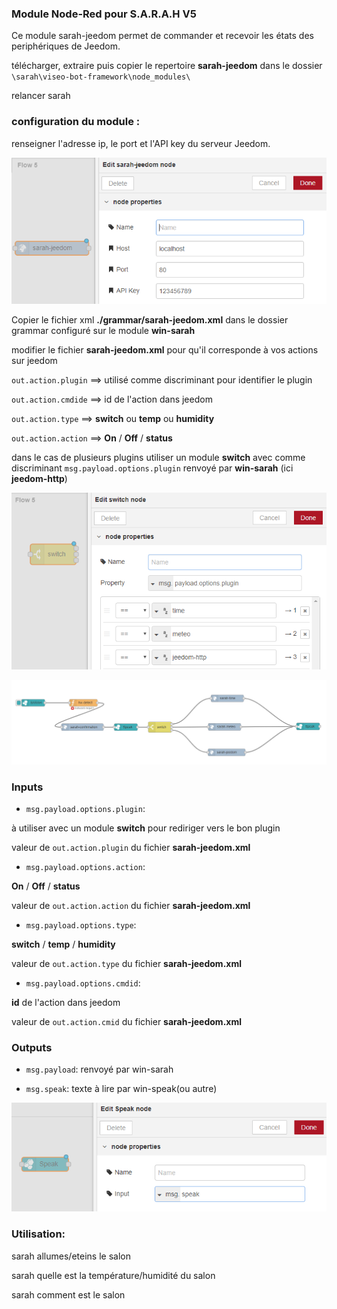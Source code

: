 ### Module Node-Red pour S.A.R.A.H V5

Ce module sarah-jeedom permet de commander et recevoir les états des periphériques de Jeedom.

télécharger, extraire puis copier le repertoire **sarah-jeedom** dans le dossier `\sarah\viseo-bot-framework\node_modules\`

relancer sarah

### configuration du module :

renseigner l'adresse ip, le port et l'API key du serveur Jeedom.

![GitHub Logo](/images/jeedom.png)

Copier le fichier xml **./grammar/sarah-jeedom.xml** dans le dossier grammar configuré sur le module **win-sarah**

modifier le fichier **sarah-jeedom.xml** pour qu'il corresponde à vos actions sur jeedom

`out.action.plugin` ==> utilisé comme discriminant pour identifier le plugin

`out.action.cmdide` ==> id de l'action dans jeedom

`out.action.type` ==> **switch** ou **temp** ou **humidity**
	
`out.action.action` ==> **On** / **Off** / **status**

dans le cas de plusieurs plugins utiliser un module **switch** avec comme discriminant `msg.payload.options.plugin` renvoyé par **win-sarah** (ici **jeedom-http**)

![GitHub Logo](/images/jeedom-switch.png)

![GitHub Logo](/images/jeedom-flow.png)

### Inputs

- `msg.payload.options.plugin`:

à utiliser avec un module **switch** pour rediriger vers le bon plugin

valeur de `out.action.plugin` du fichier **sarah-jeedom.xml**

- `msg.payload.options.action`:

**On** / **Off** / **status**

valeur de `out.action.action` du fichier **sarah-jeedom.xml**

- `msg.payload.options.type`:

**switch** / **temp** / **humidity**

valeur de `out.action.type` du fichier **sarah-jeedom.xml**

- `msg.payload.options.cmdid`:

**id** de l'action dans jeedom

valeur de `out.action.cmid` du fichier **sarah-jeedom.xml**


### Outputs

- `msg.payload`: renvoyé par win-sarah

- `msg.speak`: texte à lire par win-speak(ou autre)

![GitHub Logo](/images/speak1.png)

### Utilisation:

sarah allumes/eteins le salon

sarah quelle est la température/humidité du salon

sarah comment est le salon
